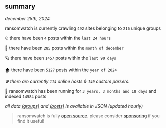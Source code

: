 
## summary
_december 25th, 2024_

ransomwatch is currently crawling `492` sites belonging to `216` unique groups

⏲ there have been `4` posts within the `last 24 hours`

🦈 there have been `285` posts within the `month of december`

🪐 there have been `1457` posts within the `last 90 days`

🏚 there have been `5127` posts within the `year of 2024`

_⚙️ there are currently `114` online hosts & `140` custom parsers._

🦕 ransomwatch has been running for `3 years, 3 months and 18 days` and indexed `14584` posts

_all data  [(groups)](http://ransomwhat.telemetry.ltd/groups) and [(posts)](http://ransomwhat.telemetry.ltd/posts) is available in JSON (updated hourly)_

> ransomwatch is fully [open source](https://github.com/joshhighet/ransomwatch#ransomwatch--). please consider [sponsoring](https://github.com/sponsors/joshhighet) if you find it useful!
